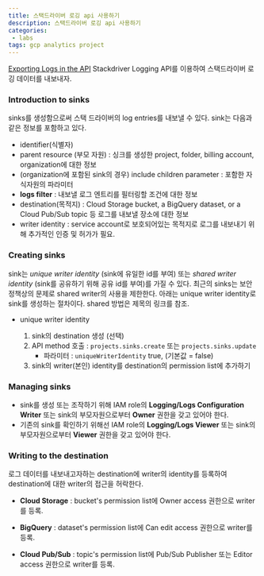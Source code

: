 ```yaml
---
title: 스택드라이버 로깅 api 사용하기 
description: 스택드라이버 로깅 api 사용하기 
categories:
 - labs
tags: gcp analytics project 
---
```



[Exporting Logs in the API](https://cloud.google.com/logging/docs/api/tasks/exporting-logs)
Stackdriver Logging API를 이용하여 스택드라이버 로깅 데이터를 내보내자.

### Introduction to sinks
sinks를 생성함으로써 스택 드라이버의 log entries를 내보낼 수 있다.
sink는 다음과 같은 정보를 포함하고 있다. 
- identifier(식별자)
- parent resource (부모 자원) : 싱크를 생성한 project, folder, billing account, organization에 대한 정보
- (organization에 포함된 sink의 경우) include children parameter : 포함한 자식자원의 파라미터
- **logs filter** : 내보낼 로그 엔트리를 필터링할 조건에 대한 정보
- destination(목적지) : Cloud Storage bucket, a BigQuery dataset, or a Cloud Pub/Sub topic 등 로그를 내보낼 장소에 대한 정보 
- writer identity : service account로 보호되어있는 목적지로 로그를 내보내기 위해 추가적인 인증 및 허가가 필요.

### Creating sinks
sink는 *unique writer identity* (sink에 유일한 id를 부여) 또는 *shared writer identity* (sink를 공유하기 위해 공유 id를 부여)를 가질 수 있다. 최근의 sinks는 보안 정책상의 문제로 shared writer의 사용을 제한한다. 아래는 unique writer identity로 sink를 생성하는 절차이다. shared 방법은 제목의 링크를 참조.

- unique writer identity

    1. sink의 destination 생성 (선택)
    2. API method 호출 : `projects.sinks.create` 또는 `projects.sinks.update`
        - 파라미터 : `uniqueWriterIdentity` true, (기본값 = false)
    3. sink의 writer(본인) identity를 destination의 permission list에 추가하기

### Managing sinks
- sink를 생성 또는 조작하기 위해 IAM role의 **Logging/Logs Configuration Writer** 또는 sink의 부모자원으로부터 **Owner** 권한을 갖고 있어야 한다.
- 기존의 sink를 확인하기 위해선 IAM role의 **Logging/Logs Viewer** 또는 sink의 부모자원으로부터 **Viewer** 권한을 갖고 있어야 한다.

### Writing to the destination
로그 데이터를 내보내고자하는 destination에 writer의 identity를 등록하여 destination에 대한 writer의 접근을 허락한다.
- **Cloud Storage** : bucket's permission list에 Owner access 권한으로 writer를 등록.

- **BigQuery** : dataset's permission list에 Can edit access 권한으로 writer를 등록.

- **Cloud Pub/Sub** : topic's permission list에 Pub/Sub Publisher 또는 Editor access 권한으로 writer를 등록.